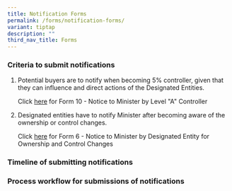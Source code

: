 ```yaml
---
title: Notification Forms
permalink: /forms/notification-forms/
variant: tiptap
description: ""
third_nav_title: Forms
---
```

<h3>Criteria to submit notifications</h3><ol data-tight="true" class="tight"><li><p>Potential buyers are to notify when becoming 5% controller, given that they can influence and direct actions of the Designated Entities.</p><p>Click <a href="/files/Notifications/10__Notice_to_Minister_by_Level_A_Controller_v2__ddd___wl_.pdf" rel="noopener noreferrer nofollow" target="_blank">here</a> for Form 10 - Notice to Minister by Level "A" Controller</p><p></p></li><li><p>Designated entities have to notify Minister after becoming aware of the ownership or control changes.</p><p></p><p>Click <a href="/files/Notifications/6__Notice_to_Minister_by_Designated_Entity_for_OC_changes_v1__jh_.pdf" rel="noopener noreferrer nofollow" target="_blank">here</a> for Form 6 - Notice to Minister by Designated Entity for Ownership and Control Changes</p><p></p></li></ol><h3>Timeline of submitting notifications</h3><h3>Process workflow for submissions of notifications</h3><p></p><p></p>